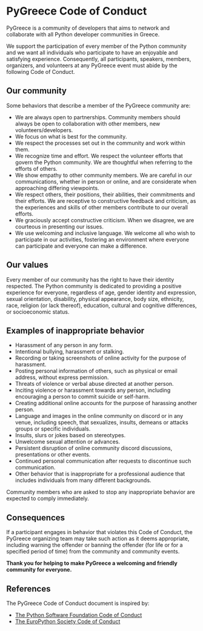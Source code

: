 # PyGreece Code of Conduct

PyGreece is a community of developers that aims to network and collaborate with all Python developer communities in Greece.

We support the participation of every member of the Python community and we want all individuals who participate to have an enjoyable and satisfying experience. Consequently, all participants, speakers, members, organizers, and volunteers at any PyGreece event must abide by the following Code of Conduct.

## Our community

Some behaviors that describe a member of the PyGreece community are:

- We are always open to partnerships. Community members should always be open to collaboration with other members, new volunteers/developers.
- We focus on what is best for the community.
- We respect the processes set out in the community and work within them.
- We recognize time and effort. We respect the volunteer efforts that govern the Python community. We are thoughtful when referring to the efforts of others.
- We show empathy to other community members. We are careful in our communications, whether in person or online, and are considerate when approaching differing viewpoints.
- We respect others, their positions, their abilities, their commitments and their efforts. We are receptive to constructive feedback and criticism, as the experiences and skills of other members contribute to our overall efforts.
- We graciously accept constructive criticism. When we disagree, we are courteous in presenting our issues.
- We use welcoming and inclusive language. We welcome all who wish to participate in our activities, fostering an environment where everyone can participate and everyone can make a difference.

## Our values

Every member of our community has the right to have their identity respected. The Python community is dedicated to providing a positive experience for everyone, regardless of age, gender identity and expression, sexual orientation, disability, physical appearance, body size, ethnicity, race, religion (or lack thereof), education, cultural and cognitive differences, or socioeconomic status.

## Examples of inappropriate behavior

- Harassment of any person in any form.
- Intentional bullying, harassment or stalking.
- Recording or taking screenshots of online activity for the purpose of harassment.
- Posting personal information of others, such as physical or email address, without express permission.
- Threats of violence or verbal abuse directed at another person.
- Inciting violence or harassment towards any person, including encouraging a person to commit suicide or self-harm.
- Creating additional online accounts for the purpose of harassing another person.
- Language and images in the online community on discord or in any venue, including speech, that sexualizes, insults, demeans or attacks groups or specific individuals.
- Insults, slurs or jokes based on stereotypes.
- Unwelcome sexual attention or advances.
- Persistent disruption of online community discord discussions, presentations or other events.
- Continued personal communication after requests to discontinue such communication.
- Other behavior that is inappropriate for a professional audience that includes individuals from many different backgrounds.

Community members who are asked to stop any inappropriate behavior are expected to comply immediately.

## Consequences

If a participant engages in behavior that violates this Code of Conduct, the PyGreece organizing team may take such action as it deems appropriate, including warning the offender or banning the offender (for life or for a specified period of time) from the community and community events.

**Thank you for helping to make PyGreece a welcoming and friendly community for everyone.**

## References

The PyGreece Code of Conduct document is inspired by:

- [The Python Software Foundation Code of Conduct](https://policies.python.org/python.org/code-of-conduct)
- [The EuroPython Society Code of Conduct](https://www.europython-society.org/coc/)

